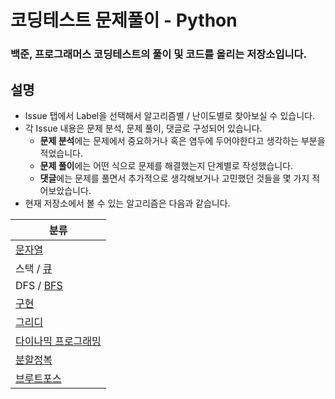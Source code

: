 # 코딩테스트 문제풀이 - Python
### 백준, 프로그래머스 코딩테스트의 풀이 및 코드를 올리는 저장소입니다.

## 설명
- Issue 탭에서 Label을 선택해서 알고리즘별 / 난이도별로 찾아보실 수 있습니다.
- 각 Issue 내용은 문제 분석, 문제 풀이, 댓글로 구성되어 있습니다.
  - **문제 분석**에는 문제에서 중요하거나 혹은 염두에 두어야한다고 생각하는 부분을 적었습니다.
  - **문제 풀이**에는 어떤 식으로 문제를 해결했는지 단계별로 작성했습니다.
  - **댓글**에는 문제를 풀면서 추가적으로 생각해보거나 고민했던 것들을 몇 가지 적어보았습니다.
- 현재 저장소에서 볼 수 있는 알고리즘은 다음과 같습니다.

| 분류                                                                                                                             |
|--------------------------------------------------------------------------------------------------------------------------------|
| [문자열](https://github.com/jerrytrap/coding-test-py/issues?q=is%3Aopen+is%3Aissue+label%3A%EB%AC%B8%EC%9E%90%EC%97%B4)           |
| 스택 / [큐](https://github.com/jerrytrap/coding-test-py/issues?q=is%3Aopen+is%3Aissue+label%3A%ED%81%90)                          |
| DFS / [BFS](https://github.com/jerrytrap/coding-test-py/issues?q=is%3Aopen+is%3Aissue+label%3ABFS)                             |
| [구현](https://github.com/jerrytrap/coding-test-py/issues?q=is%3Aopen+is%3Aissue+label%3A%EA%B5%AC%ED%98%84)                     |
| [그리디](https://github.com/jerrytrap/coding-test-py/issues?q=is%3Aopen+is%3Aissue+label%3A%EA%B7%B8%EB%A6%AC%EB%94%94)           |
| [다이나믹 프로그래밍](https://github.com/jerrytrap/coding-test-py/issues?q=is%3Aopen+is%3Aissue+label%3ADP)                             |
| [분할정복](https://github.com/jerrytrap/coding-test-py/issues?q=is%3Aopen+is%3Aissue+label%3A%EB%B6%84%ED%95%A0%EC%A0%95%EB%B3%B5) |
| [브루트포스](https://github.com/jerrytrap/coding-test-py/issues?q=is%3Aopen+is%3Aissue+label%3A%EB%B8%8C%EB%A3%A8%ED%8A%B8%ED%8F%AC%EC%8A%A4)                                                                                                                      |

